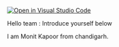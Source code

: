 [![Open in Visual Studio Code](https://classroom.github.com/assets/open-in-vscode-c66648af7eb3fe8bc4f294546bfd86ef473780cde1dea487d3c4ff354943c9ae.svg)](https://classroom.github.com/online_ide?assignment_repo_id=8337275&assignment_repo_type=AssignmentRepo)

Hello team : Introduce yourself below

I am Monit Kapoor from chandigarh.
